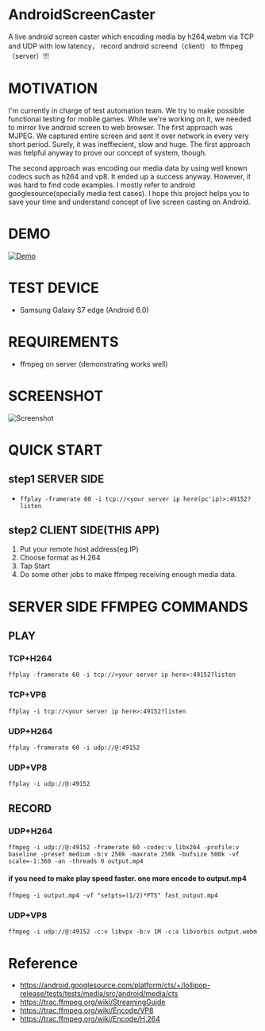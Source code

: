 # AndroidScreenCaster
A live android screen caster which encoding media by h264,webm via TCP and UDP with low latency， record android screend（client） to ffmpeg（server）!!!

# MOTIVATION
I'm currently in charge of test automation team. We try to make possible functional testing for mobile games. While we're working on it, we needed to mirror live android screen to web browser. The first approach was MJPEG. We captured entire screen and sent it over network in every very short period. Surely, it was ineffiecient, slow and huge. The first approach was helpful anyway to prove our concept of system, though.

The second approach was encoding our media data by using well known codecs such as h264 and vp8. It ended up a success anyway. However, it was hard to find code examples. I mostly refer to android googlesource(specially media test cases). I hope this project helps you to save your time and understand concept of live screen casting on Android.

# DEMO
[![Demo](https://img.youtube.com/vi/2AN6EfArfZE/0.jpg)](https://www.youtube.com/watch?v=2AN6EfArfZE)

# TEST DEVICE
- Samsung Galaxy S7 edge (Android 6.0)

# REQUIREMENTS
- ffmpeg on server (demonstrating works well)

# SCREENSHOT
![Screenshot](screenshot.jpg "Screenshot")

# QUICK START
## step1 SERVER SIDE
- ```ffplay -framerate 60 -i tcp://<your server ip here(pc'ip)>:49152?listen```

## step2 CLIENT SIDE(THIS APP)
1. Put your remote host address(eg.IP)
2. Choose format as H.264
3. Tap Start
4. Do some other jobs to make ffmpeg receiving enough media data.

# SERVER SIDE FFMPEG COMMANDS
## PLAY
### TCP+H264
```ffplay -framerate 60 -i tcp://<your server ip here>:49152?listen```
### TCP+VP8
```ffplay -i tcp://<your server ip here>:49152?listen```
### UDP+H264
```ffplay -framerate 60 -i udp://@:49152```
### UDP+VP8
```ffplay -i udp://@:49152```

## RECORD
### UDP+H264
```ffmpeg -i udp://@:49152 -framerate 60 -codec:v libx264 -profile:v baseline -preset medium -b:v 250k -maxrate 250k -bufsize 500k -vf scale=-1:360 -an -threads 0 output.mp4```

#### if you need to make play speed faster. one more encode to output.mp4
```ffmpeg -i output.mp4 -vf "setpts=(1/2)*PTS" fast_output.mp4```


### UDP+VP8
```ffmpeg -i udp://@:49152 -c:v libvpx -b:v 1M -c:a libvorbis output.webm```


# Reference
- https://android.googlesource.com/platform/cts/+/lollipop-release/tests/tests/media/src/android/media/cts
- https://trac.ffmpeg.org/wiki/StreamingGuide
- https://trac.ffmpeg.org/wiki/Encode/VP8
- https://trac.ffmpeg.org/wiki/Encode/H.264
